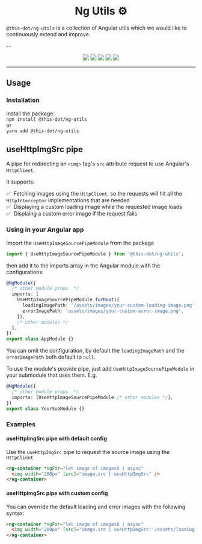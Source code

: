 <h1 align="center">Ng Utils ⚙️</h1>

`@this-dot/ng-utils` is a collection of Angular utils which we would like to continuously extend and improve.

--

<p align="center">
  <a href="https://www.npmjs.com/package/@this-dot/ng-utils"><img src="https://img.shields.io/badge/%40this--dot-%2Fng--utils-blueviolet" /></a>
  <a href="https://www.npmjs.com/package/@this-dot/ng-utils"><img src="https://img.shields.io/npm/v/@this-dot/ng-utils" /></a>
  <a href="https://github.com/thisdot/open-source/actions/workflows/ci.yml?query=branch%3Amain"><img src="https://github.com/thisdot/open-source/actions/workflows/ci.yml/badge.svg" /></a>
  <a href="https://github.com/thisdot/open-source/blob/main/LICENSE.md"><img src="https://img.shields.io/npm/l/@this-dot/ng-utils" /></a>
  <a href="https://github.com/thisdot/open-source/issues?q=is%3Aissue+is%3Aopen+label%3Ang-utils"><img src="https://img.shields.io/github/issues/thisdot/open-source?q=is%3Aissue+is%3Aopen+label%3Ang-utils" /></a>
</p>

---

## Usage

### Installation

Install the package:  
`npm install @this-dot/ng-utils`  
or  
`yarn add @this-dot/ng-utils`

## useHttpImgSrc pipe

A pipe for redirecting an `<img>` tag's `src` attribute request to use Angular's `HttpClient`.

It supports:

✅ &nbsp;Fetching images using the `HttpClient`, so the requests will hit all the `HttpInterceptor` implementations that are needed <br/>
✅ &nbsp;Displaying a custom loading image while the requested image loads <br/>
✅ &nbsp;Displaing a custom error image if the request fails <br/>

### Using in your Angular app

Import the `UseHttpImageSourcePipeModule` from the package

```typescript
import { UseHttpImageSourcePipeModule } from '@this-dot/ng-utils';
```

then add it to the imports array in the Angular module with the configurations:

```typescript
@NgModule({
  /* other module props  */
  imports: [
    UseHttpImageSourcePipeModule.forRoot({
      loadingImagePath: '/assets/images/your-custom-loading-image.png',
      errorImagePath: 'assets/images/your-custom-error-image.png',
    }),
    /* other modules */
  ],
})
export class AppModule {}
```

You can omit the configuration, by default the `loadingImagePath` and the `errorImagePath` both default to `null`.

To use the module's provide pipe, just add `UseHttpImageSourcePipeModule` in your submodule that uses them. E.g.

```ts
@NgModule({
  /* other module props  */
  imports: [UseHttpImageSourcePipeModule /* other modules */],
})
export class YourSubModule {}
```

### Examples

#### useHttpImgSrc pipe with default config

Use the `useHttpImgSrc` pipe to request the source image using the `HttpClient`

```html
<ng-container *ngFor="let image of images$ | async"
  <img width="200px" [src]="image.src | useHttpImgSrc" />
</ng-container>

```

#### useHttpImgSrc pipe with custom config

You can override the default loading and error images with the following syntax:

```html
<ng-container *ngFor="let image of images$ | async"
  <img width="200px" [src]="image.src | useHttpImgSrc:'/assets/loading.png':'/assets/error.png'" />
</ng-container>

```
